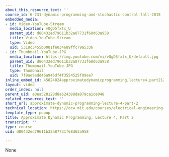 ```yaml
---
about_this_resource_text: ''
course_id: 6-231-dynamic-programming-and-stochastic-control-fall-2015
embedded_media:
- id: Video-YouTube-Stream
  media_location: vQgD5fxtx_U
  parent_uid: d80432ed79611b32a87731f68d63a958
  title: Video-YouTube-Stream
  type: Video
  uid: 5318c3455b0081fe034689ffc79a5336
- id: Thumbnail-YouTube-JPG
  media_location: https://img.youtube.com/vi/vQgD5fxtx_U/default.jpg
  parent_uid: d80432ed79611b32a87731f68d63a958
  title: Thumbnail-YouTube-JPG
  type: Thumbnail
  uid: 7f9ae9add46a946df4f3554525f09ee7
inline_embed_id: 45824824approximatedynamicprogramming,lecture4,part212330055
layout: video
order_index: null
parent_uid: e0ea528128d8a624388da079ca1ce048
related_resources_text: ''
short_url: approximate-dynamic-programming-lecture-4-part-2
technical_location: https://ocw.mit.edu/courses/electrical-engineering-and-computer-science/6-231-dynamic-programming-and-stochastic-control-fall-2015/related-video-lectures/approximate-dynamic-programming-lecture-4-part-2
template_type: popup
title: Approximate Dynamic Programming, Lecture 4, Part 2
transcript: ''
type: course
uid: d80432ed79611b32a87731f68d63a958

---
```

None
